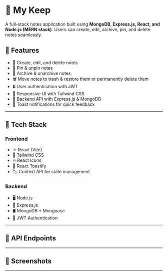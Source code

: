 # 📝 My Keep

A full-stack notes application built using **MongoDB, Express.js, React, and Node.js (MERN stack)**. Users can create, edit, archive, pin, and delete notes seamlessly.

## 🚀 Features

- 📝 Create, edit, and delete notes
- 📌 Pin & unpin notes
- 📂 Archive & unarchive notes
- 🗑️ Move notes to trash & restore them or permanently delete them
- 🔒 User authentication with JWT
- 🎨 Responsive UI with Tailwind CSS
- 📡 Backend API with Express.js & MongoDB
- 🔔 Toast notifications for quick feedback

---

## 📂 Tech Stack

### **Frontend**

- ⚛️ React (Vite)
- 🎨 Tailwind CSS
- 🔥 React Icons
- 🍞 React Toastify
- 🏷️ Context API for state management

### **Backend**

- 🖥️ Node.js
- 🚀 Express.js
- 🛢️ MongoDB + Mongoose
- 🔑 JWT Authentication

---

## 🎯 API Endpoints

---

## 📸 Screenshots

---
